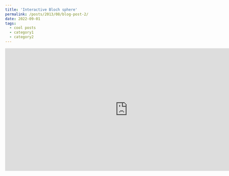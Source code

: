 ```yaml
---
title: 'Interactive Bloch sphere'
permalink: /posts/2013/08/blog-post-2/
date: 2022-09-01
tags:
  - cool posts
  - category1
  - category2
---
```


<iframe width='800' height='400' src='https://www.wolframcloud.com/obj/0b348e51-86c1-4a13-a928-cc5e986034fb' frameborder='0'></iframe>